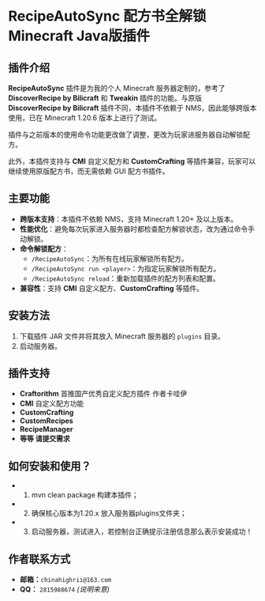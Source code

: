 # RecipeAutoSync 配方书全解锁 Minecraft Java版插件

## 插件介绍

**RecipeAutoSync** 插件是为我的个人 Minecraft 服务器定制的，参考了 **DiscoverRecipe by Bilicraft** 和 **Tweakin** 插件的功能。与原版 **DiscoverRecipe by Bilicraft** 插件不同，本插件不依赖于 NMS，因此能够跨版本使用，已在 Minecraft 1.20.6 版本上进行了测试。

插件与之前版本的使用命令功能更改做了调整，更改为玩家进服务器自动解锁配方。

此外，本插件支持与 **CMI** 自定义配方和 **CustomCrafting** 等插件兼容，玩家可以继续使用原版配方书，而无需依赖 GUI 配方书插件。

## 主要功能

- **跨版本支持**：本插件不依赖 NMS，支持 Minecraft 1.20+ 及以上版本。
- **性能优化**：避免每次玩家进入服务器时都检查配方解锁状态，改为通过命令手动解锁。
- **命令解锁配方**：
  - `/RecipeAutoSync`：为所有在线玩家解锁所有配方。
  - `/RecipeAutoSync run <player>`：为指定玩家解锁所有配方。
  - `/RecipeAutoSync reload`：重新加载插件的配方列表和配置。
- **兼容性**：支持 **CMI** 自定义配方、**CustomCrafting** 等插件。

## 安装方法

1. 下载插件 JAR 文件并将其放入 Minecraft 服务器的 `plugins` 目录。
2. 启动服务器。

## 插件支持

- **Craftorithm** 首推国产优秀自定义配方插件 作者卡哇伊
- **CMI** 自定义配方功能
- **CustomCrafting**
- **CustomRecipes**
- **RecipeManager**
- **等等 请提交需求**

## 如何安装和使用？

-  1. mvn clean package 构建本插件；
-  2. 确保核心版本为1.20.x 放入服务器plugins文件夹；
-  3. 启动服务器，测试进入，若控制台正确提示注册信息那么表示安装成功！

## 作者联系方式

- **邮箱：**`chinahighrii@163.com`
- **QQ：** `2815988674` *(说明来意)*
